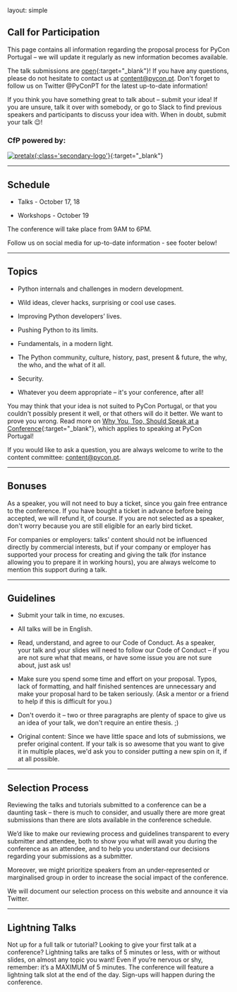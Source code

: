 layout: simple

## Call for Participation

This page contains all information regarding the proposal process for PyCon Portugal – we will update it regularly as new information becomes available.

The talk submissions are [open](https://pretalx.evolutio.pt/pycon-portugal-2024/cfp){:target="_blank"}! If you have any questions, please do not hesitate to contact us at [content@pycon.pt](mailto:content@pycon.pt). Don't forget to follow us on Twitter @PyConPT for the latest up-to-date information!

If you think you have something great to talk about – submit your idea! If you are unsure, talk it over with somebody, or go to Slack to find previous speakers and participants to discuss your idea with. When in doubt, submit your talk 😉!

### CfP powered by:

[![pretalx](/static/images/other/pretalx.svg){:class='secondary-logo'}](https://pretalx.com/p/about/){:target="_blank"}

<hr class="pink-line">

## Schedule ️

* Talks - October 17, 18

* Workshops - October 19

The conference will take place from 9AM to 6PM.

Follow us on social media for up-to-date information - see footer below!

<hr class="purple-line">

## Topics

* Python internals and challenges in modern development.

* Wild ideas, clever hacks, surprising or cool use cases.

* Improving Python developers’ lives.

* Pushing Python to its limits.

* Fundamentals, in a modern light.

* The Python community, culture, history, past, present & future, the why, the who, and the what of it all.

* Security.

* Whatever you deem appropriate – it's your conference, after all!

You may think that your idea is not suited to PyCon Portugal, or that you couldn't possibly present it well, or that others will do it better. We want to prove you wrong. Read more on [Why You, Too, Should Speak at a Conference](https://blog.usebutton.com/why-you-too-should-speak-at-a-conference){:target="_blank"}, which applies to speaking at PyCon Portugal!

If you would like to ask a question, you are always welcome to write to the content committee: [content@pycon.pt](mailto:content@pycon.pt).

<hr class="pink-line">

## Bonuses

As a speaker, you will not need to buy a ticket, since you gain free entrance to the conference. If you have bought a ticket in advance before being accepted, we will refund it, of course. If you are not selected as a speaker, don't worry because you are still eligible for an early bird ticket.

For companies or employers: talks' content should not be influenced directly by commercial interests, but if your company or employer has supported your process for creating and giving the talk (for instance allowing you to prepare it in working hours), you are always welcome to mention this support during a talk.

<hr class="purple-line">

## Guidelines

* Submit your talk in time, no excuses.

* All talks will be in English.

* Read, understand, and agree to our Code of Conduct. As a speaker, your talk and your slides will need to follow our Code of Conduct – if you are not sure what that means, or have some issue you are not sure about, just ask us!

* Make sure you spend some time and effort on your proposal. Typos, lack of formatting, and half finished sentences are unnecessary and make your proposal hard to be taken seriously. (Ask a mentor or a friend to help if this is difficult for you.)

* Don't overdo it – two or three paragraphs are plenty of space to give us an idea of your talk, we don't require an entire thesis. ;)

* Original content: Since we have little space and lots of submissions, we prefer original content. If your talk is so awesome that you want to give it in multiple places, we'd ask you to consider putting a new spin on it, if at all possible.

<hr class="pink-line">

## Selection Process️

Reviewing the talks and tutorials submitted to a conference can be a daunting task – there is much to consider, and usually there are more great submissions than there are slots available in the conference schedule.

We’d like to make our reviewing process and guidelines transparent to every submitter and attendee, both to show you what will await you during the conference as an attendee, and to help you understand our decisions regarding your submissions as a submitter.

Moreover, we might prioritize speakers from an under-represented or marginalised group in order to increase the social impact of the conference.

We will document our selection process on this website and announce it via Twitter.

<hr class="purple-line">

## Lightning Talks️

Not up for a full talk or tutorial? Looking to give your first talk at a conference? Lightning talks are talks of 5 minutes or less, with or without slides, on almost any topic you want! Even if you’re nervous or shy, remember: it’s a MAXIMUM of 5 minutes. The conference will feature a lightning talk slot at the end of the day. Sign-ups will happen during the conference.
